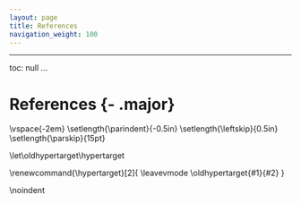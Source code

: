 ```yaml
---
layout: page
title: References
navigation_weight: 100
---
```


---
toc: null
...

# References {- .major}

\vspace{-2em}
\setlength{\parindent}{-0.5in}
\setlength{\leftskip}{0.5in}
\setlength{\parskip}{15pt}

\let\oldhypertarget\hypertarget

\renewcommand{\hypertarget}[2]{ \leavevmode \oldhypertarget{#1}{#2} }

\noindent
<div id="refs">
</div>
